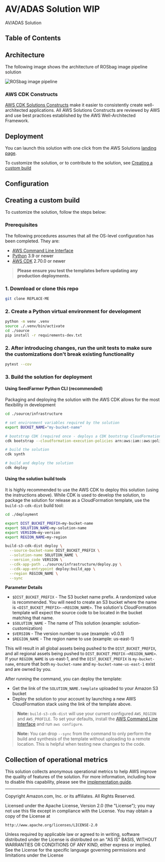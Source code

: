 # AV/ADAS Solution WIP

AV/ADAS Solution

## Table of Contents

## Architecture

The following image shows the architecture of ROSbag image pipeline solution

![ROSbag image pipeline](docs/architecture-1.jpg)

### AWS CDK Constructs

[AWS CDK Solutions Constructs](https://aws.amazon.com/solutions/constructs/) make it easier to consistently create
well-architected applications. All AWS Solutions Constructs are reviewed by AWS and use best practices established by 
the AWS Well-Architected Framework.

## Deployment

You can launch this solution with one click from the AWS Solutions [landing page](REPLACE-ME).

To customize the solution, or to contribute to the solution, see [Creating a custom build](#creating-a-custom-build)

## Configuration

## Creating a custom build

To customize the solution, follow the steps below:

### Prerequisites

The following procedures assumes that all the OS-level configuration has been completed. They are:

* [AWS Command Line Interface](https://aws.amazon.com/cli/)
* [Python](https://www.python.org/) 3.9 or newer
* [AWS CDK](https://aws.amazon.com/cdk/) 2.70.0 or newer

> **Please ensure you test the templates before updating any production deployments.**

### 1. Download or clone this repo

```bash
git clone REPLACE-ME
```

### 2. Create a Python virtual environment for development

```bash
python -m venv .venv 
source ./.venv/bin/activate 
cd ./source 
pip install -r requirements-dev.txt 
```

### 2. After introducing changes, run the unit tests to make sure the customizations don't break existing functionality

```bash
pytest --cov 
```

### 3. Build the solution for deployment

#### Using SeedFarmer Python CLI (recommended)

Packaging and deploying the solution with the AWS CDK allows for the most flexibility in development

```bash
cd ./source/infrastructure 

# set environment variables required by the solution
export BUCKET_NAME="my-bucket-name"

# bootstrap CDK (required once - deploys a CDK bootstrap CloudFormation stack for assets)  
cdk bootstrap --cloudformation-execution-policies arn:aws:iam::aws:policy/AdministratorAccess

# build the solution 
cdk synth

# build and deploy the solution 
cdk deploy
```

#### Using the solution build tools

It is highly recommended to use the AWS CDK to deploy this solution (using the instructions above). While CDK is used to
develop the solution, to package the solution for release as a CloudFormation template, use the `build-s3-cdk-dist`
build tool: 

```bash
cd ./deployment

export DIST_BUCKET_PREFIX=my-bucket-name  
export SOLUTION_NAME=my-solution-name  
export VERSION=my-version  
export REGION_NAME=my-region

build-s3-cdk-dist deploy \
  --source-bucket-name DIST_BUCKET_PREFIX \
  --solution-name SOLUTION_NAME \
  --version_code VERSION \
  --cdk-app-path ../source/infrastructure/deploy.py \
  --cdk-app-entrypoint deploy:build_app \
  --region REGION_NAME \
  --sync
```

**Parameter Details**
- `$DIST_BUCKET_PREFIX` - The S3 bucket name prefix. A randomized value is recommended. You will need to create an 
  S3 bucket where the name is `<DIST_BUCKET_PREFIX>-<REGION_NAME>`. The solution's CloudFormation template will expect the
  source code to be located in the bucket matching that name.
- `$SOLUTION_NAME` - The name of This solution (example: solution-customization)
- `$VERSION` - The version number to use (example: v0.0.1)
- `$REGION_NAME` - The region name to use (example: us-east-1)

This will result in all global assets being pushed to the `DIST_BUCKET_PREFIX`, and all regional assets being pushed to 
`DIST_BUCKET_PREFIX-<REGION_NAME>`. If your `REGION_NAME` is us-east-1, and the `DIST_BUCKET_PREFIX` is
`my-bucket-name`, ensure that both `my-bucket-name` and `my-bucket-name-us-east-1` exist and are owned by you. 

After running the command, you can deploy the template:

* Get the link of the `SOLUTION_NAME.template` uploaded to your Amazon S3 bucket
* Deploy the solution to your account by launching a new AWS CloudFormation stack using the link of the template above.

> **Note:** `build-s3-cdk-dist` will use your current configured `AWS_REGION` and `AWS_PROFILE`. To set your defaults, install the [AWS Command Line Interface](https://aws.amazon.com/cli/) and run `aws configure`.

> **Note:** You can drop `--sync` from the command to only perform the build and synthesis of the template without uploading to a remote location. This is helpful when testing new changes to the code.

## Collection of operational metrics
This solution collects anonymous operational metrics to help AWS improve the quality of features of the solution.
For more information, including how to disable this capability, please see the [implementation guide](https://docs.aws.amazon.com/prescriptive-guidance/latest/addf-security-and-operations/welcome.html).

***

Copyright Amazon.com, Inc. or its affiliates. All Rights Reserved.

Licensed under the Apache License, Version 2.0 (the "License");
you may not use this file except in compliance with the License.
You may obtain a copy of the License at

    http://www.apache.org/licenses/LICENSE-2.0

Unless required by applicable law or agreed to in writing, software
distributed under the License is distributed on an "AS IS" BASIS,
WITHOUT WARRANTIES OR CONDITIONS OF ANY KIND, either express or implied.
See the License for the specific language governing permissions and
limitations under the License